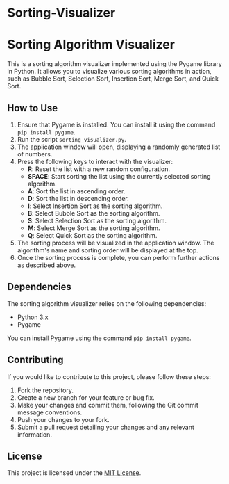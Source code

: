 # Sorting-Visualizer
# Sorting Algorithm Visualizer

This is a sorting algorithm visualizer implemented using the Pygame library in Python. It allows you to visualize various sorting algorithms in action, such as Bubble Sort, Selection Sort, Insertion Sort, Merge Sort, and Quick Sort.

## How to Use

1. Ensure that Pygame is installed. You can install it using the command `pip install pygame`.
2. Run the script `sorting_visualizer.py`.
3. The application window will open, displaying a randomly generated list of numbers.
4. Press the following keys to interact with the visualizer:
   - **R**: Reset the list with a new random configuration.
   - **SPACE**: Start sorting the list using the currently selected sorting algorithm.
   - **A**: Sort the list in ascending order.
   - **D**: Sort the list in descending order.
   - **I**: Select Insertion Sort as the sorting algorithm.
   - **B**: Select Bubble Sort as the sorting algorithm.
   - **S**: Select Selection Sort as the sorting algorithm.
   - **M**: Select Merge Sort as the sorting algorithm.
   - **Q**: Select Quick Sort as the sorting algorithm.
5. The sorting process will be visualized in the application window. The algorithm's name and sorting order will be displayed at the top.
6. Once the sorting process is complete, you can perform further actions as described above.

## Dependencies

The sorting algorithm visualizer relies on the following dependencies:

- Python 3.x
- Pygame

You can install Pygame using the command `pip install pygame`.

## Contributing

If you would like to contribute to this project, please follow these steps:

1. Fork the repository.
2. Create a new branch for your feature or bug fix.
3. Make your changes and commit them, following the Git commit message conventions.
4. Push your changes to your fork.
5. Submit a pull request detailing your changes and any relevant information.

## License

This project is licensed under the [MIT License](LICENSE).
